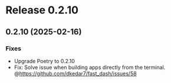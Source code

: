 # Release 0.2.10

## 0.2.10 (2025-02-16)

### Fixes

- Upgrade Poetry to 0.2.10
- Fix: Solve issue when building apps directly from the terminal. @https://github.com/dkedar7/fast_dash/issues/58